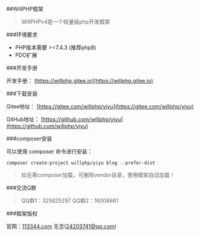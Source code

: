 ##WillPHP框架

>WillPHPv4是一个轻量级php开发框架

###环境要求

- PHP版本需要 >=7.4.3 (推荐php8)
- PDO扩展

###开发手册

开发手册： [https://willphp.gitee.io](https://willphp.gitee.io)

###下载安装

Gitee地址： [https://gitee.com/willphp/yiyu](https://gitee.com/willphp/yiyu)

GitHub地址： [https://github.com/willphp/yiyu](https://github.com/willphp/yiyu)

###composer安装

可以使用 composer 命令进行安装：

    composer create-project willphp/yiyu blog --prefer-dist

>如无需composer加载，可删除vendor目录，使用框架自动加载！


###交流Q群

>QQ群1：325825297 QQ群2：16008861

###框架版权

官网：[113344.com](http://www.113344.com) 无念(24203741@qq.com) 

